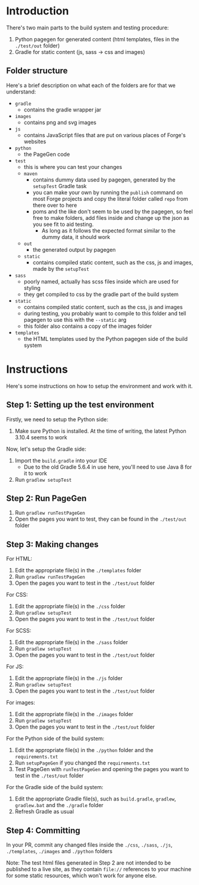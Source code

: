 # Introduction

There's two main parts to the build system and testing procedure:
1. Python pagegen for generated content (html templates, files in the `./test/out` folder)
2. Gradle for static content (js, sass -> css and images)

## Folder structure

Here's a brief description on what each of the folders are for that we understand:

- `gradle`
    - contains the gradle wrapper jar
- `images`
    - contains png and svg images
- `js`
    - contains JavaScript files that are put on various places of Forge's websites
- `python`
    - the PageGen code
- `test`
    - this is where you can test your changes
    - `maven`
        - contains dummy data used by pagegen, generated by the `setupTest` Gradle task
        - you can make your own by running the `publish` command on most Forge projects and copy the literal folder called `repo` from there over to here
        - poms and the like don't seem to be used by the pagegen, so feel free to make folders, add files inside and change up the json as you see fit to aid testing.
            - As long as it follows the expected format similar to the dummy data, it should work
    - `out`
        - the generated output by pagegen
    - `static`
        - contains compiled static content, such as the css, js and images, made by the `setupTest`
- `sass`
    - poorly named, actually has scss files inside which are used for styling
    - they get compiled to css by the gradle part of the build system
- `static`
    - contains compiled static content, such as the css, js and images
    - during testing, you probably want to compile to this folder and tell pagegen to use this with the `--static` arg
    - this folder also contains a copy of the images folder
- `templates`
    - the HTML templates used by the Python pagegen side of the build system

# Instructions

Here's some instructions on how to setup the environment and work with it.

## Step 1: Setting up the test environment

Firstly, we need to setup the Python side:
1. Make sure Python is installed. At the time of writing, the latest Python 3.10.4 seems to work

Now, let's setup the Gradle side:
1. Import the `build.gradle` into your IDE
    - Due to the old Gradle 5.6.4 in use here, you'll need to use Java 8 for it to work
2. Run `gradlew setupTest`

## Step 2: Run PageGen

1. Run `gradlew runTestPageGen`
2. Open the pages you want to test, they can be found in the `./test/out` folder

## Step 3: Making changes

For HTML:
1. Edit the appropriate file(s) in the `./templates` folder
2. Run `gradlew runTestPageGen`
3. Open the pages you want to test in the `./test/out` folder

For CSS:
1. Edit the appropriate file(s) in the `./css` folder
2. Run `gradlew setupTest`
3. Open the pages you want to test in the `./test/out` folder

For SCSS:
1. Edit the appropriate file(s) in the `./sass` folder
2. Run `gradlew setupTest`
3. Open the pages you want to test in the `./test/out` folder

For JS:
1. Edit the appropriate file(s) in the `./js` folder
2. Run `gradlew setupTest`
3. Open the pages you want to test in the `./test/out` folder

For images:
1. Edit the appropriate file(s) in the `./images` folder
2. Run `gradlew setupTest`
3. Open the pages you want to test in the `./test/out` folder

For the Python side of the build system:
1. Edit the appropriate file(s) in the `./python` folder and the `requirements.txt`
2. Run `setupPageGen` if you changed the `requirements.txt`
3. Test PageGen with `runTestPageGen` and opening the pages you want to test in the `./test/out` folder

For the Gradle side of the build system:
1. Edit the appropriate Gradle file(s), such as `build.gradle`, `gradlew`, `gradlew.bat` and the `./gradle` folder
2. Refresh Gradle as usual

## Step 4: Committing

In your PR, commit any changed files inside the `./css`, `./sass`, `./js`, `./templates`, `./images` and `./python` folders

Note: The test html files generated in Step 2 are not intended to be published to a live site, as they contain `file://` references to your machine for some static resources, which won't work for anyone else.